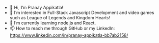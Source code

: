 - 👋 Hi, I’m Pranay Appikatla! 
- 👀 I’m interested in Full-Stack Javascript Development and video games such as League of Legends and Kingdom Hearts!
- 🌱 I’m currently learning node.js and React.
- 📫 How to reach me through GitHub or my LinkedIn: https://www.linkedin.com/in/pranay-appikatla-bb7ab2158/


<!---
pranayappikatla/pranayappikatla is a ✨ special ✨ repository because its `README.md` (this file) appears on your GitHub profile.
You can click the Preview link to take a look at your changes.
--->
